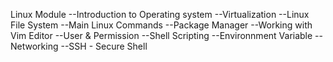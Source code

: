 Linux Module
--Introduction to Operating system
--Virtualization
--Linux File System
--Main Linux  Commands
--Package Manager
--Working with Vim Editor
--User & Permission
--Shell Scripting
--Environnment Variable
--Networking
--SSH - Secure Shell